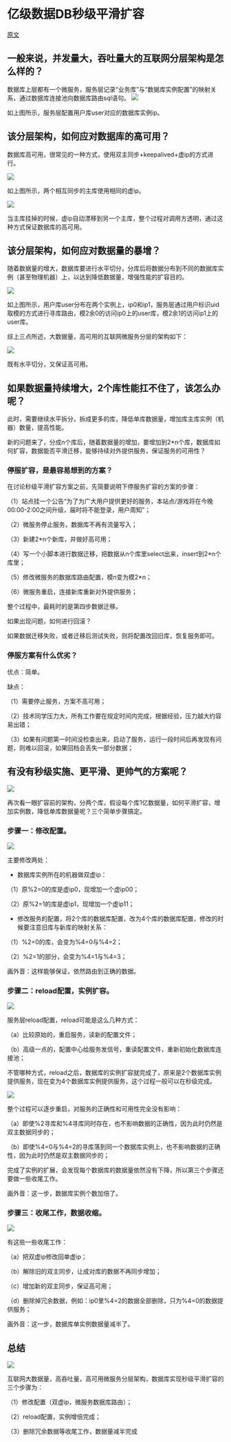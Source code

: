 
# 亿级数据DB秒级平滑扩容

[原文](https://mp.weixin.qq.com/s?__biz=MjM5ODYxMDA5OQ==&mid=2651962231&idx=1&sn=1b51d042c243f0b3ce0b748ddbcff865&chksm=bd2d0eab8a5a87bdcbe7dd08fb4c969ad76fa0ea00b2c78645db8561fd2a78d813d7b8bef2ac&scene=21#wechat_redirect)

## 一般来说，并发量大，吞吐量大的互联网分层架构是怎么样的？

数据库上层都有一个微服务，服务层记录“业务库”与“数据库实例配置”的映射关系，通过数据库连接池向数据库路由sql语句。
![](./images/1/1.webp)

如上图所示，服务层配置用户库user对应的数据库实例ip。
 

## 该分层架构，如何应对数据库的高可用？

数据库高可用，很常见的一种方式，使用双主同步+keepalived+虚ip的方式进行。

![](./images/1/2.webp)

如上图所示，两个相互同步的主库使用相同的虚ip。

![](./images/1/3.webp)

当主库挂掉的时候，虚ip自动漂移到另一个主库，整个过程对调用方透明，通过这种方式保证数据库的高可用。


## 该分层架构，如何应对数据量的暴增？

随着数据量的增大，数据库要进行水平切分，分库后将数据分布到不同的数据库实例（甚至物理机器）上，以达到降低数据量，增强性能的扩容目的。

![](./images/1/4.webp)

如上图所示，用户库user分布在两个实例上，ip0和ip1，服务层通过用户标识uid取模的方式进行寻库路由，模2余0的访问ip0上的user库，模2余1的访问ip1上的user库。 

综上三点所述，大数据量，高可用的互联网微服务分层的架构如下：

![](./images/1/5.webp)

既有水平切分，又保证高可用。


## 如果数据量持续增大，2个库性能扛不住了，该怎么办呢？

此时，需要继续水平拆分，拆成更多的库，降低单库数据量，增加库主库实例（机器）数量，提高性能。

新的问题来了，分成n个库后，随着数据量的增加，要增加到2*n个库，数据库如何扩容，数据能否平滑迁移，能够持续对外提供服务，保证服务的可用性？ 

### 停服扩容，是最容易想到的方案？

在讨论秒级平滑扩容方案之前，先简要说明下停服务扩容的方案的步骤：

（1）站点挂一个公告“为了为广大用户提供更好的服务，本站点/游戏将在今晚00:00-2:00之间升级，届时将不能登录，用户周知”； 

（2）微服务停止服务，数据库不再有流量写入；

（3）新建2*n个新库，并做好高可用；

（4）写一个小脚本进行数据迁移，把数据从n个库里select出来，insert到2*n个库里；

（5）修改微服务的数据库路由配置，模n变为模2*n；

（6）微服务重启，连接新库重新对外提供服务；

整个过程中，最耗时的是第四步数据迁移。 

如果出现问题，如何进行回滚？

如果数据迁移失败，或者迁移后测试失败，则将配置改回旧库，恢复服务即可。 

### 停服方案有什么优劣？

优点：简单。

缺点：

（1）需要停止服务，方案不高可用；

（2）技术同学压力大，所有工作要在规定时间内完成，根据经验，压力越大约容易出错；

（3）如果有问题第一时间没检查出来，启动了服务，运行一段时间后再发现有问题，则难以回滚，如果回档会丢失一部分数据；


## 有没有秒级实施、更平滑、更帅气的方案呢？

![](./images/1/6.webp)

再次看一眼扩容前的架构，分两个库，假设每个库1亿数据量，如何平滑扩容，增加实例数，降低单库数据量呢？三个简单步骤搞定。 

### 步骤一：修改配置。

![](./images/1/7.webp)

主要修改两处：

* 数据库实例所在的机器做双虚ip：

（1）原%2=0的库是虚ip0，现增加一个虚ip00；

（2）原%2=1的库是虚ip1，现增加一个虚ip11；

* 修改服务的配置，将2个库的数据库配置，改为4个库的数据库配置，修改的时候要注意旧库与新库的映射关系：

（1）%2=0的库，会变为%4=0与%4=2；

（2）%2=1的部分，会变为%4=1与%4=3；

画外音：这样能够保证，依然路由到正确的数据。

 

### 步骤二：reload配置，实例扩容。

![](./images/1/8.webp)

服务层reload配置，reload可能是这么几种方式：

（a）比较原始的，重启服务，读新的配置文件；

（b）高级一点的，配置中心给服务发信号，重读配置文件，重新初始化数据库连接池；

不管哪种方式，reload之后，数据库的实例扩容就完成了，原来是2个数据库实例提供服务，现在变为4个数据库实例提供服务，这个过程一般可以在秒级完成。

![](./images/1/9.webp)

整个过程可以逐步重启，对服务的正确性和可用性完全没有影响：

（a）即使%2寻库和%4寻库同时存在，也不影响数据的正确性，因为此时仍然是双主数据同步的；

（b）即使%4=0与%4=2的寻库落到同一个数据库实例上，也不影响数据的正确性，因为此时仍然是双主数据同步的；

 

完成了实例的扩展，会发现每个数据库的数据量依然没有下降，所以第三个步骤还要做一些收尾工作。

画外音：这一步，数据库实例个数加倍了。 

### 步骤三：收尾工作，数据收缩。

![](./images/1/10.jpg)

有这些一些收尾工作：

（a）把双虚ip修改回单虚ip；

（b）解除旧的双主同步，让成对库的数据不再同步增加；

（c）增加新的双主同步，保证高可用；

（d）删除掉冗余数据，例如：ip0里%4=2的数据全部删除，只为%4=0的数据提供服务；

画外音：这一步，数据库单实例数据量减半了。 

## 总结

![](./images/1/11.webp)

互联网大数据量，高吞吐量，高可用微服务分层架构，数据库实现秒级平滑扩容的三个步骤为：

（1）修改配置（双虚ip，微服务数据库路由）；

（2）reload配置，实例增倍完成；

（3）删除冗余数据等收尾工作，数据量减半完成